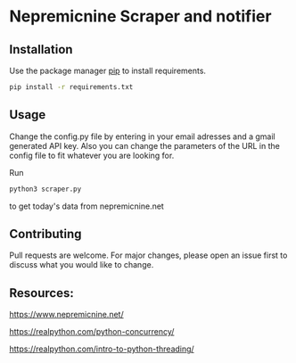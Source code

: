 # Nepremicnine Scraper and notifier

## Installation

Use the package manager [pip](https://pip.pypa.io/en/stable/) to install requirements.

```bash
pip install -r requirements.txt
```

## Usage

Change the config.py file by entering in your email adresses and a gmail generated API key.
Also you can change the parameters of the URL in the config file to fit whatever you are looking for.

Run
```bash
python3 scraper.py
```
to get today's data from nepremicnine.net
## Contributing
Pull requests are welcome. For major changes, please open an issue first to discuss what you would like to change.

## Resources:

https://www.nepremicnine.net/

https://realpython.com/python-concurrency/

https://realpython.com/intro-to-python-threading/

